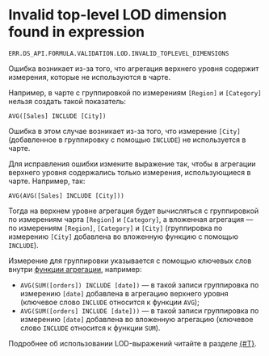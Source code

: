 # Invalid top-level LOD dimension found in expression

`ERR.DS_API.FORMULA.VALIDATION.LOD.INVALID_TOPLEVEL_DIMENSIONS`

Ошибка возникает из-за того, что агрегация верхнего уровня содержит измерения, которые не используются в чарте.

Например, в чарте с группировкой по измерениям `[Region]` и `[Category]` нельзя создать такой показатель:

```
AVG([Sales] INCLUDE [City])
```

Ошибка в этом случае возникает из-за того, что измерение `[City]` (добавленное в группировку с помощью `INCLUDE`) не используется в чарте.

Для исправления ошибки измените выражение так, чтобы в агрегации верхнего уровня содержались только измерения, использующиеся в чарте. Например, так:

```
AVG(AVG([Sales] INCLUDE [City]))
```

Тогда на верхнем уровне агрегация будет вычисляться с группировкой по измерениям чарта `[Region]` и `[Category]`, а вложенная агрегация — по измерениям `[Region]`, `[Category]` и `[City]` (группировка по измерению `[City]` добавлена во вложенную функцию с помощью `INCLUDE`).

Измерение для группировки указывается с помощью ключевых слов внутри [функции агрегации](../../function-ref/aggregation-functions.md#syntax), например: 

* `AVG(SUM([orders]) INCLUDE [date])` — в такой записи группировка по измерению `[date]` добавлена в агрегацию верхнего уровня (ключевое слово `INCLUDE` относится к функции `AVG`);
* `AVG(SUM([orders] INCLUDE [date]))` — в такой записи группировка по измерению `[date]` добавлена во вложенную агрегацию (ключевое слово `INCLUDE` относится к функции `SUM`).

Подробнее об использовании LOD-выражений читайте в разделе [{#T}](../../concepts/lod-aggregation.md).
